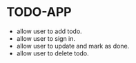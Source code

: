 # TODO-APP
- allow user to add todo.
- allow user to sign in.
- allow user to update and mark as done.
- allow user to delete todo.
